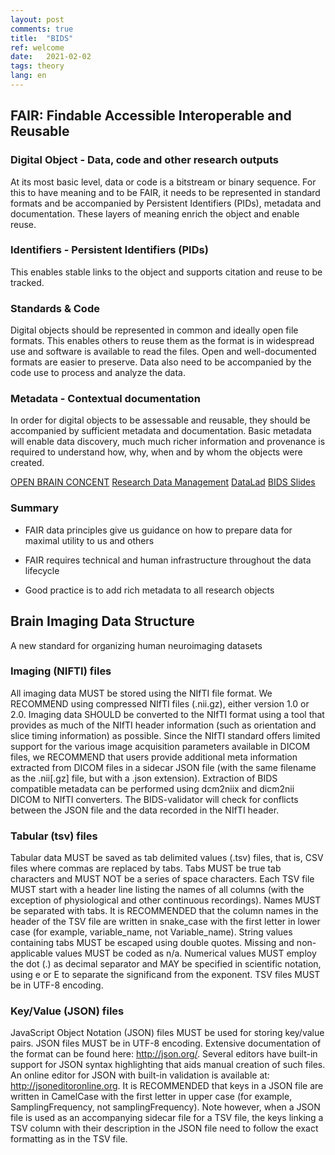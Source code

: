 ```yaml
---
layout: post
comments: true
title:  "BIDS"
ref: welcome
date:   2021-02-02
tags: theory
lang: en
---
```


## FAIR: Findable Accessible Interoperable and Reusable

### Digital Object - Data, code and other research outputs
At its most basic level, data or code is a bitstream or binary sequence. For this to have meaning and to be FAIR, it needs to be represented in standard formats and be accompanied by Persistent Identifiers (PIDs), metadata and documentation. These layers of meaning enrich the object and enable reuse.

### Identifiers - Persistent Identifiers (PIDs)
This enables stable links to the object and supports citation and reuse to be tracked. 

### Standards & Code
Digital objects should be represented in common and ideally open file formats. This enables others to reuse them as the format is in widespread use and software is available to read the files. Open and well-documented formats are easier to preserve. Data also need to be accompanied by the code use to process and analyze the data.

### Metadata - Contextual documentation

In order for digital objects to be assessable and reusable, they should be accompanied by sufficient metadata and documentation. Basic metadata will enable data discovery, much much richer information and provenance is required to understand how, why, when and by whom the objects were created. 

[OPEN BRAIN CONCENT][ref-1]
[Research Data Management][ref-2]
[DataLad][ref-3]
[BIDS Slides][ref-4]

### Summary

+ FAIR data principles give us guidance on how to prepare data for maximal utility to us and others

+ FAIR requires technical and human infrastructure throughout the data lifecycle

+ Good practice is to add rich metadata to all research objects
## Brain Imaging Data Structure
A new standard for organizing human neuroimaging datasets
### Imaging (NIFTI) files
All imaging data MUST be stored using the NIfTI file format. We RECOMMEND using compressed NIfTI files (.nii.gz), either version 1.0 or 2.0. Imaging data SHOULD be converted to the NIfTI format using a tool that provides as much of the NIfTI header information (such as orientation and slice timing information) as possible. Since the NIfTI standard offers limited support for the various image acquisition parameters available in DICOM files, we RECOMMEND that users provide additional meta information extracted from DICOM files in a sidecar JSON file (with the same filename as the .nii[.gz] file, but with a .json extension). Extraction of BIDS compatible metadata can be performed using dcm2niix and dicm2nii DICOM to NIfTI converters. The BIDS-validator will check for conflicts between the JSON file and the data recorded in the NIfTI header.
### Tabular (tsv) files
Tabular data MUST be saved as tab delimited values (.tsv) files, that is, CSV files where commas are replaced by tabs. Tabs MUST be true tab characters and MUST NOT be a series of space characters. Each TSV file MUST start with a header line listing the names of all columns (with the exception of physiological and other continuous recordings). Names MUST be separated with tabs. It is RECOMMENDED that the column names in the header of the TSV file are written in snake_case with the first letter in lower case (for example, variable_name, not Variable_name). String values containing tabs MUST be escaped using double quotes. Missing and non-applicable values MUST be coded as n/a. Numerical values MUST employ the dot (.) as decimal separator and MAY be specified in scientific notation, using e or E to separate the significand from the exponent. TSV files MUST be in UTF-8 encoding.
### Key/Value (JSON) files
JavaScript Object Notation (JSON) files MUST be used for storing key/value pairs. JSON files MUST be in UTF-8 encoding. Extensive documentation of the format can be found here: http://json.org/. Several editors have built-in support for JSON syntax highlighting that aids manual creation of such files. An online editor for JSON with built-in validation is available at: http://jsoneditoronline.org. It is RECOMMENDED that keys in a JSON file are written in CamelCase with the first letter in upper case (for example, SamplingFrequency, not samplingFrequency). Note however, when a JSON file is used as an accompanying sidecar file for a TSV file, the keys linking a TSV column with their description in the JSON file need to follow the exact formatting as in the TSV file.

[ref-1]:https://open-brain-consent.readthedocs.io/en/stable/
[ref-2]:https://the-turing-way.netlify.app/reproducible-research/rdm.html
[ref-3]:http://handbook.datalad.org/en/latest/
[ref-4]:https://neurohackademy.org/wp-content/uploads/2018/07/Gorgolewski_BIDS.pdf